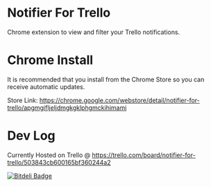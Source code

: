 Notifier For Trello
=================

Chrome extension to view and filter your Trello notifications.


Chrome Install
=================

It is recommended that you install from the Chrome Store so you can receive automatic updates.

Store Link: https://chrome.google.com/webstore/detail/notifier-for-trello/apgmgifljeljdmgkgklphgmckihimami



Dev Log
=================

Currently Hosted on Trello @ https://trello.com/board/notifier-for-trello/503843cb600165bf360244a2


[![Bitdeli Badge](https://d2weczhvl823v0.cloudfront.net/Cycododge/NotifierForTrello/trend.png)](https://bitdeli.com/free "Bitdeli Badge")


